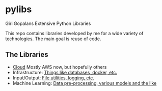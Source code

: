 # pylibs
Giri Gopalans Extensive Python Libraries

This repo contains libraries developed by me for a wide variety of
technologies. The main goal is reuse of code.

## The Libraries
- [Cloud](cloud)     Mostly AWS now, but hopefully others
- Infrastructure:   [Things like databases, docker, etc.](infra)
- Input/Output:     [File utilities, logging, etc.](io)
- Machine Learning: [Data pre-processing, various models and the like](ml)

